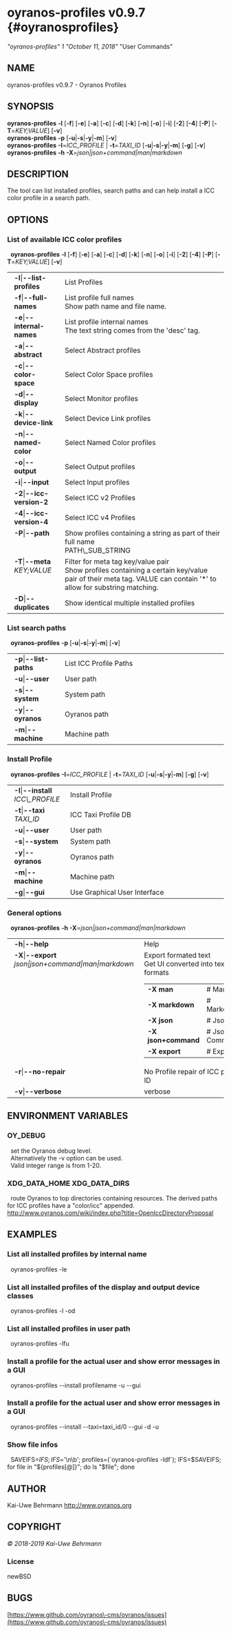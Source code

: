 # oyranos\-profiles v0.9.7 {#oyranosprofiles}
*"oyranos\-profiles"* *1* *"October 11, 2018"* "User Commands"
## NAME
oyranos\-profiles v0.9.7 \- Oyranos Profiles
## SYNOPSIS
**oyranos\-profiles** <strong>\-l</strong> [<strong>\-f</strong>] [<strong>\-e</strong>] [<strong>\-a</strong>] [<strong>\-c</strong>] [<strong>\-d</strong>] [<strong>\-k</strong>] [<strong>\-n</strong>] [<strong>\-o</strong>] [<strong>\-i</strong>] [<strong>\-2</strong>] [<strong>\-4</strong>] [<strong>\-P</strong>] [<strong>\-T</strong>=<em>KEY;VALUE</em>] [<strong>\-v</strong>]
<br />
**oyranos\-profiles** <strong>\-p</strong> [<strong>\-u</strong>|<strong>\-s</strong>|<strong>\-y</strong>|<strong>\-m</strong>] [<strong>\-v</strong>]
<br />
**oyranos\-profiles** <strong>\-I</strong>=<em>ICC\_PROFILE</em> | <strong>\-t</strong>=<em>TAXI\_ID</em> [<strong>\-u</strong>|<strong>\-s</strong>|<strong>\-y</strong>|<strong>\-m</strong>] [<strong>\-g</strong>] [<strong>\-v</strong>]
<br />
**oyranos\-profiles** <strong>\-h</strong> <strong>\-X</strong>=<em>json|json+command|man|markdown</em>
## DESCRIPTION
The tool can list installed profiles, search paths and can help install a ICC color profile in a search path.
## OPTIONS
### List of available ICC color profiles
&nbsp;&nbsp;**oyranos\-profiles** <strong>\-l</strong> [<strong>\-f</strong>] [<strong>\-e</strong>] [<strong>\-a</strong>] [<strong>\-c</strong>] [<strong>\-d</strong>] [<strong>\-k</strong>] [<strong>\-n</strong>] [<strong>\-o</strong>] [<strong>\-i</strong>] [<strong>\-2</strong>] [<strong>\-4</strong>] [<strong>\-P</strong>] [<strong>\-T</strong>=<em>KEY;VALUE</em>] [<strong>\-v</strong>]

<table style='width:100%'>
 <tr><td style='padding\-left:1em;padding-right:1em;vertical-align:top;width:25%'><strong>-l</strong>|<strong>--list-profiles</strong></td> <td>List Profiles</td> </tr>
 <tr><td style='padding-left:1em;padding-right:1em;vertical-align:top;width:25%'><strong>-f</strong>|<strong>--full-names</strong></td> <td>List profile full names<br />Show path name and file name.</td> </tr>
 <tr><td style='padding-left:1em;padding-right:1em;vertical-align:top;width:25%'><strong>-e</strong>|<strong>--internal-names</strong></td> <td>List profile internal names<br />The text string comes from the 'desc' tag.</td> </tr>
 <tr><td style='padding-left:1em;padding-right:1em;vertical-align:top;width:25%'><strong>-a</strong>|<strong>--abstract</strong></td> <td>Select Abstract profiles</td> </tr>
 <tr><td style='padding-left:1em;padding-right:1em;vertical-align:top;width:25%'><strong>-c</strong>|<strong>--color-space</strong></td> <td>Select Color Space profiles</td> </tr>
 <tr><td style='padding-left:1em;padding-right:1em;vertical-align:top;width:25%'><strong>-d</strong>|<strong>--display</strong></td> <td>Select Monitor profiles</td> </tr>
 <tr><td style='padding-left:1em;padding-right:1em;vertical-align:top;width:25%'><strong>-k</strong>|<strong>--device-link</strong></td> <td>Select Device Link profiles</td> </tr>
 <tr><td style='padding-left:1em;padding-right:1em;vertical-align:top;width:25%'><strong>-n</strong>|<strong>--named-color</strong></td> <td>Select Named Color profiles</td> </tr>
 <tr><td style='padding-left:1em;padding-right:1em;vertical-align:top;width:25%'><strong>-o</strong>|<strong>--output</strong></td> <td>Select Output profiles</td> </tr>
 <tr><td style='padding-left:1em;padding-right:1em;vertical-align:top;width:25%'><strong>-i</strong>|<strong>--input</strong></td> <td>Select Input profiles</td> </tr>
 <tr><td style='padding-left:1em;padding-right:1em;vertical-align:top;width:25%'><strong>-2</strong>|<strong>--icc-version-2</strong></td> <td>Select ICC v2 Profiles</td> </tr>
 <tr><td style='padding-left:1em;padding-right:1em;vertical-align:top;width:25%'><strong>-4</strong>|<strong>--icc-version-4</strong></td> <td>Select ICC v4 Profiles</td> </tr>
 <tr><td style='padding-left:1em;padding-right:1em;vertical-align:top;width:25%'><strong>-P</strong>|<strong>--path</strong></td> <td>Show profiles containing a string as part of their full name<br />PATH\_SUB_STRING </tr>
 <tr><td style='padding-left:1em;padding-right:1em;vertical-align:top;width:25%'><strong>-T</strong>|<strong>--meta</strong> <em>KEY;VALUE</em></td> <td>Filter for meta tag key/value pair<br />Show profiles containing a certain key/value pair of their meta tag. VALUE can contain '*' to allow for substring matching. </tr>
 <tr><td style='padding-left:1em;padding-right:1em;vertical-align:top;width:25%'><strong>-D</strong>|<strong>--duplicates</strong></td> <td>Show identical multiple installed profiles</td> </tr>
</table>

### List search paths
&nbsp;&nbsp;**oyranos-profiles** <strong>\-p</strong> [<strong>\-u</strong>|<strong>\-s</strong>|<strong>\-y</strong>|<strong>\-m</strong>] [<strong>\-v</strong>]

<table style='width:100%'>
 <tr><td style='padding\-left:1em;padding-right:1em;vertical-align:top;width:25%'><strong>-p</strong>|<strong>--list-paths</strong></td> <td>List ICC Profile Paths</td> </tr>
 <tr><td style='padding-left:1em;padding-right:1em;vertical-align:top;width:25%'><strong>-u</strong>|<strong>--user</strong></td> <td>User path</td> </tr>
 <tr><td style='padding-left:1em;padding-right:1em;vertical-align:top;width:25%'><strong>-s</strong>|<strong>--system</strong></td> <td>System path</td> </tr>
 <tr><td style='padding-left:1em;padding-right:1em;vertical-align:top;width:25%'><strong>-y</strong>|<strong>--oyranos</strong></td> <td>Oyranos path</td> </tr>
 <tr><td style='padding-left:1em;padding-right:1em;vertical-align:top;width:25%'><strong>-m</strong>|<strong>--machine</strong></td> <td>Machine path</td> </tr>
</table>

### Install Profile
&nbsp;&nbsp;**oyranos-profiles** <strong>\-I</strong>=<em>ICC_PROFILE</em> | <strong>\-t</strong>=<em>TAXI\_ID</em> [<strong>\-u</strong>|<strong>\-s</strong>|<strong>\-y</strong>|<strong>\-m</strong>] [<strong>\-g</strong>] [<strong>\-v</strong>]

<table style='width:100%'>
 <tr><td style='padding\-left:1em;padding-right:1em;vertical-align:top;width:25%'><strong>-I</strong>|<strong>--install</strong> <em>ICC\_PROFILE</em></td> <td>Install Profile </tr>
 <tr><td style='padding-left:1em;padding-right:1em;vertical-align:top;width:25%'><strong>-t</strong>|<strong>--taxi</strong> <em>TAXI_ID</em></td> <td>ICC Taxi Profile DB </tr>
 <tr><td style='padding-left:1em;padding-right:1em;vertical-align:top;width:25%'><strong>-u</strong>|<strong>--user</strong></td> <td>User path</td> </tr>
 <tr><td style='padding-left:1em;padding-right:1em;vertical-align:top;width:25%'><strong>-s</strong>|<strong>--system</strong></td> <td>System path</td> </tr>
 <tr><td style='padding-left:1em;padding-right:1em;vertical-align:top;width:25%'><strong>-y</strong>|<strong>--oyranos</strong></td> <td>Oyranos path</td> </tr>
 <tr><td style='padding-left:1em;padding-right:1em;vertical-align:top;width:25%'><strong>-m</strong>|<strong>--machine</strong></td> <td>Machine path</td> </tr>
 <tr><td style='padding-left:1em;padding-right:1em;vertical-align:top;width:25%'><strong>-g</strong>|<strong>--gui</strong></td> <td>Use Graphical User Interface</td> </tr>
</table>

### General options
&nbsp;&nbsp;**oyranos-profiles** <strong>\-h</strong> <strong>\-X</strong>=<em>json|json+command|man|markdown</em>

<table style='width:100%'>
 <tr><td style='padding\-left:1em;padding-right:1em;vertical-align:top;width:25%'><strong>-h</strong>|<strong>--help</strong></td> <td>Help</td> </tr>
 <tr><td style='padding-left:1em;padding-right:1em;vertical-align:top;width:25%'><strong>-X</strong>|<strong>--export</strong> <em>json|json+command|man|markdown</em></td> <td>Export formated text<br />Get UI converted into text formats
  <table>
   <tr><td style='padding-left:0.5em'><strong>-X man</strong></td><td># Man</td></tr>
   <tr><td style='padding-left:0.5em'><strong>-X markdown</strong></td><td># Markdown</td></tr>
   <tr><td style='padding-left:0.5em'><strong>-X json</strong></td><td># Json</td></tr>
   <tr><td style='padding-left:0.5em'><strong>-X json+command</strong></td><td># Json + Command</td></tr>
   <tr><td style='padding-left:0.5em'><strong>-X export</strong></td><td># Export</td></tr>
  </table>
  </td>
 </tr>
 <tr><td style='padding-left:1em;padding-right:1em;vertical-align:top;width:25%'><strong>-r</strong>|<strong>--no-repair</strong></td> <td>No Profile repair of ICC profile ID</td> </tr>
 <tr><td style='padding-left:1em;padding-right:1em;vertical-align:top;width:25%'><strong>-v</strong>|<strong>--verbose</strong></td> <td>verbose</td> </tr>
</table>

## ENVIRONMENT VARIABLES
### OY_DEBUG
&nbsp;&nbsp;set the Oyranos debug level.
  <br />
&nbsp;&nbsp;Alternatively the -v option can be used.
  <br />
&nbsp;&nbsp;Valid integer range is from 1\-20.
### XDG\_DATA\_HOME XDG\_DATA\_DIRS
&nbsp;&nbsp;route Oyranos to top directories containing resources. The derived paths for ICC profiles have a "color/icc" appended. http://www.oyranos.com/wiki/index.php?title=OpenIccDirectoryProposal
## EXAMPLES
### List all installed profiles by internal name
&nbsp;&nbsp;oyranos\-profiles \-le
### List all installed profiles of the display and output device classes
&nbsp;&nbsp;oyranos\-profiles \-l \-od
### List all installed profiles in user path
&nbsp;&nbsp;oyranos\-profiles \-lfu
### Install a profile for the actual user and show error messages in a GUI
&nbsp;&nbsp;oyranos\-profiles \-\-install profilename \-u \-\-gui
### Install a profile for the actual user and show error messages in a GUI
&nbsp;&nbsp;oyranos\-profiles \-\-install \-\-taxi=taxi\_id/0 \-\-gui \-d \-u
### Show file infos
&nbsp;&nbsp;SAVEIFS=$IFS ; IFS=$'\n\b'; profiles=(\`oyranos\-profiles \-ldf\`); IFS=$SAVEIFS; for file in "${profiles[@]}"; do ls "$file"; done
## AUTHOR
Kai\-Uwe Behrmann http://www.oyranos.org
## COPYRIGHT
*© 2018\-2019 Kai\-Uwe Behrmann*


### License
newBSD
## BUGS
[https://www.github.com/oyranos\-cms/oyranos/issues](https://www.github.com/oyranos\-cms/oyranos/issues)


